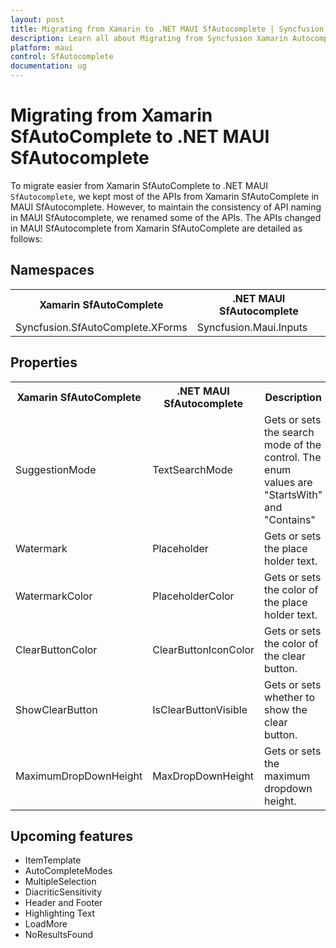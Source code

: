 ```yaml
---
layout: post
title: Migrating from Xamarin to .NET MAUI SfAutocomplete | Syncfusion 
description: Learn all about Migrating from Syncfusion Xamarin Autocomplete to Syncfusion .NET MAUI Autocomplete control and more here.
platform: maui
control: SfAutocomplete
documentation: ug
---  
```


# Migrating from Xamarin SfAutoComplete to .NET MAUI SfAutocomplete 

To migrate easier from Xamarin SfAutoComplete to .NET MAUI `SfAutocomplete`, we kept most of the APIs from Xamarin SfAutoComplete in MAUI SfAutocomplete. However, to maintain the consistency of API naming in MAUI SfAutocomplete, we renamed some of the APIs. The APIs changed in MAUI SfAutocomplete from Xamarin SfAutoComplete are detailed as follows:

## Namespaces 

<table>
<tr>
<th>Xamarin SfAutoComplete</th>
<th>.NET MAUI SfAutocomplete</th></tr>
<tr>
<td>Syncfusion.SfAutoComplete.XForms</td>
<td>Syncfusion.Maui.Inputs</td></tr>
</table>

## Properties

<table> 
<tr>
<th>Xamarin SfAutoComplete</th>
<th>.NET MAUI SfAutocomplete</th>
<th>Description</th></tr>
<tr>
<td>SuggestionMode</td>
<td>TextSearchMode</td>
<td>Gets or sets the search mode of the control. The enum values are "StartsWith" and "Contains"</td></tr>
<tr>
<td>Watermark</td>
<td>Placeholder</td>
<td>Gets or sets the place holder text.</td></tr>
<tr>
<td>WatermarkColor</td>
<td>PlaceholderColor</td>
<td>Gets or sets the color of the place holder text.</td></tr>
<tr>
<td>ClearButtonColor</td>
<td>ClearButtonIconColor</td>
<td>Gets or sets the color of the clear button.</td></tr>
<tr>
<td>ShowClearButton</td>
<td>IsClearButtonVisible</td>
<td>Gets or sets whether to show the clear button.</td></tr>
<tr>
<td>MaximumDropDownHeight</td>
<td>MaxDropDownHeight</td>
<td>Gets or sets the maximum dropdown height.</td></tr>
</table> 

## Upcoming features

  * ItemTemplate
  * AutoCompleteModes
  * MultipleSelection
  *	DiacriticSensitivity
  *	Header and Footer
  *	Highlighting Text
  *	LoadMore 
  *	NoResultsFound
